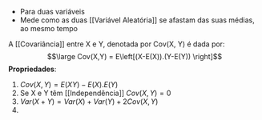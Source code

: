 - Para duas variáveis
- Mede como as duas [[Variável Aleatória]] se afastam das suas médias, ao mesmo tempo


A [[Covariância]] entre X e Y, denotada por Cov(X, Y) é dada por:
$$\large Cov(X,Y) = E\left[(X-E(X)).(Y-E(Y)) \right]$$
**Propriedades**:
1) $Cov(X,Y) = E(XY)-E(X).E(Y)$ 
2) Se X e Y têm [[Independência]]
	$Cov(X,Y) =0$
3) $Var(X+Y) = Var(X)+Var(Y)+2Cov(X,Y)$
4) 